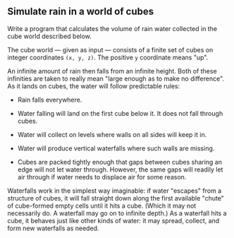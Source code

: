 ## Simulate rain in a world of cubes

Write a program that calculates the volume of rain water collected in the cube
world described below.

The cube world &mdash; given as input &mdash; consists of a finite set of cubes
on integer coordinates `(x, y, z)`. The positive `y` coordinate means "up".

An infinite amount of rain then falls from an infinite height. Both of these
infinities are taken to really mean "large enough as to make no difference".
As it lands on cubes, the water will follow predictable rules:

* Rain falls everywhere.

* Water falling will land on the first cube below it. It does not fall through
  cubes.

* Water will collect on levels where walls on all sides will keep it in.

* Water will produce vertical waterfalls where such walls are missing.

* Cubes are packed tightly enough that gaps between cubes sharing an edge will
  not let water through. However, the same gaps will readily let air through if
  water needs to displace air for some reason.

Waterfalls work in the simplest way imaginable: if water "escapes" from a
structure of cubes, it will fall straight down along the first available
"chute" of cube-formed empty cells until it hits a cube. (Which it may not
necessarily do. A waterfall may go on to infinite depth.) As a waterfall hits a
cube, it behaves just like other kinds of water: it may spread, collect, and
form new waterfalls as needed.
